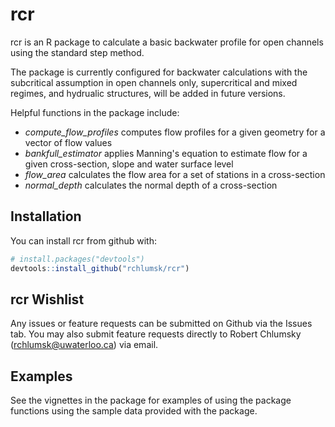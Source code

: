 
<!-- README.md is generated from README.Rmd. Please edit that file -->
rcr
===

rcr is an R package to calculate a basic backwater profile for open channels using the standard step method.

The package is currently configured for backwater calculations with the subcritical assumption in open channels only, supercritical and mixed regimes, and hydrualic structures, will be added in future versions.

Helpful functions in the package include:

-   *compute\_flow\_profiles* computes flow profiles for a given geometry for a vector of flow values
-   *bankfull\_estimator* applies Manning's equation to estimate flow for a given cross-section, slope and water surface level
-   *flow\_area* calculates the flow area for a set of stations in a cross-section
-   *normal\_depth* calculates the normal depth of a cross-section

Installation
------------

You can install rcr from github with:

``` r
# install.packages("devtools")
devtools::install_github("rchlumsk/rcr")
```

rcr Wishlist
------------

Any issues or feature requests can be submitted on Github via the Issues tab. You may also submit feature requests directly to Robert Chlumsky (<rchlumsk@uwaterloo.ca>) via email.

Examples
--------

See the vignettes in the package for examples of using the package functions using the sample data provided with the package.
